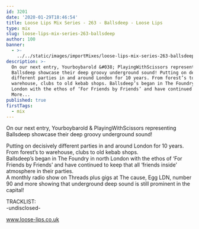 ```yaml
---
id: 3201
date: '2020-01-29T18:46:54'
title: Loose Lips Mix Series - 263 - Ballsdeep - Loose Lips
type: mix
slug: loose-lips-mix-series-263-ballsdeep
author: 100
banner:
  - >-
    ../../static/images/importMixes/loose-lips-mix-series-263-ballsdeep/image3201.jpeg
description: >-
  On our next entry, Yourboybarold &#038; PlayingWithScissors representing
  Ballsdeep showcase their deep groovy underground sound! Putting on decisively
  different parties in and around London for 10 years. From forest’s to
  warehouse, clubs to old kebab shops. Ballsdeep’s began in The Foundry in north
  London with the ethos of ‘For Friends by Friends’ and have continued [...]Read
  More...
published: true
firstTags:
  - mix
---
```

On our next entry, Yourboybarold & PlayingWithScissors representing Ballsdeep showcase their deep groovy underground sound!

Putting on decisively different parties in and around London for 10 years. From forest’s to warehouse, clubs to old kebab shops.  
Ballsdeep’s began in The Foundry in north London with the ethos of ‘For Friends by Friends’ and have continued to keep that all ‘friends inside’ atmosphere in their parties.  
A monthly radio show on Threads plus gigs at The cause, Egg LDN, number 90 and more showing that underground deep sound is still prominent in the capital!

TRACKLIST:  
\-undisclosed-

www.loose-lips.co.uk